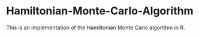 # Hamiltonian-Monte-Carlo-Algorithm
This is an implementation of the Hamiltonian Monte Carlo algorithm in R.
